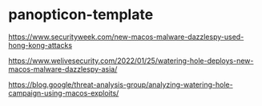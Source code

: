 # panopticon-template

https://www.securityweek.com/new-macos-malware-dazzlespy-used-hong-kong-attacks

https://www.welivesecurity.com/2022/01/25/watering-hole-deploys-new-macos-malware-dazzlespy-asia/

https://blog.google/threat-analysis-group/analyzing-watering-hole-campaign-using-macos-exploits/

